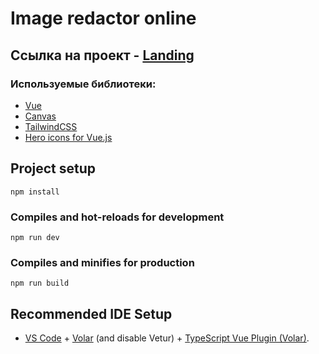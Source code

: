 # Image redactor online

## Ссылка на проект  -  [Landing](https://crashmet.github.io/img-redactor/dist)



### Используемые библиотеки:

- [Vue](https://vuejs.org/)
- [Canvas](https://developer.mozilla.org/en-US/docs/Web/API/CanvasRenderingContext2D)
- [TailwindCSS](https://tailwindcss.com/docs/outline-style)
- [Hero icons for Vue.js](https://vuex.vuejs.org/)

## Project setup
```
npm install
```

### Compiles and hot-reloads for development
```
npm run dev
```

### Compiles and minifies for production
```
npm run build
```

## Recommended IDE Setup

- [VS Code](https://code.visualstudio.com/) + [Volar](https://marketplace.visualstudio.com/items?itemName=Vue.volar) (and disable Vetur) + [TypeScript Vue Plugin (Volar)](https://marketplace.visualstudio.com/items?itemName=Vue.vscode-typescript-vue-plugin).
